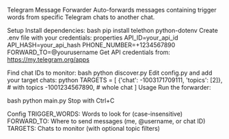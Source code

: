 Telegram Message Forwarder
Auto-forwards messages containing trigger words from specific Telegram chats to another chat.

Setup
Install dependencies:
bash
pip install telethon python-dotenv
Create .env file with your credentials:
properties
API_ID=your_api_id
API_HASH=your_api_hash
PHONE_NUMBER=+1234567890
FORWARD_TO=@yourusername
Get API credentials from: https://my.telegram.org/apps

Find chat IDs to monitor:
bash
python discover.py
Edit config.py and add your target chats:
python
TARGETS = [
    {'chat': -1003171709111, 'topics': [2]},  # with topics
    -1001234567890,  # whole chat
]
Usage
Run the forwarder:

bash
python main.py
Stop with Ctrl+C

Config
TRIGGER_WORDS: Words to look for (case-insensitive)
FORWARD_TO: Where to send messages (me, @username, or chat ID)
TARGETS: Chats to monitor (with optional topic filters)
